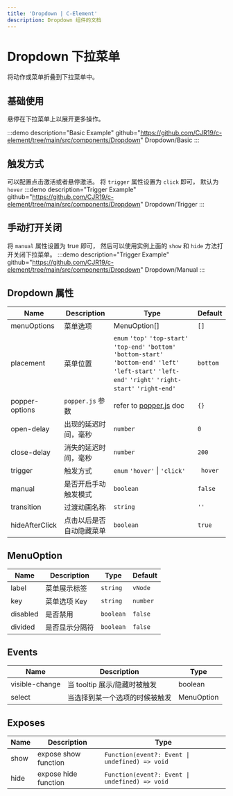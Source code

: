 ```yaml
---
title: 'Dropdown | C-Element'
description: Dropdown 组件的文档
---
```


# Dropdown 下拉菜单
将动作或菜单折叠到下拉菜单中。

## 基础使用
悬停在下拉菜单上以展开更多操作。

:::demo description="Basic Example" github="https://github.com/CJR19/c-element/tree/main/src/components/Dropdown"
Dropdown/Basic
:::

## 触发方式
可以配置点击激活或者悬停激活。
将 `trigger` 属性设置为 `click` 即可， 默认为 `hover`
:::demo description="Trigger Example" github="https://github.com/CJR19/c-element/tree/main/src/components/Dropdown"
Dropdown/Trigger
:::

## 手动打开关闭
将 `manual` 属性设置为 true 即可， 然后可以使用实例上面的 `show` 和 `hide` 方法打开关闭下拉菜单。
:::demo description="Trigger Example" github="https://github.com/CJR19/c-element/tree/main/src/components/Dropdown"
Dropdown/Manual
:::

## Dropdown 属性

 Name              | Description                       | Type      | Default |
-------------------|-----------------------------------|-----------|---------|
 menuOptions       | 菜单选项                          | MenuOption[] | `[]`      |
 placement         | 菜单位置                          | `enum` `'top'`  `'top-start'`  `'top-end'`  `'bottom'`  `'bottom-start'`  `'bottom-end'`  `'left'`  `'left-start'`  `'left-end'`  `'right'`  `'right-start'`  `'right-end'`| `bottom` |
 popper-options    | `popper.js` 参数                     | refer to [popper.js](https://popper.js.org/docs/v2/) doc  | `{}` |
 open-delay        | 出现的延迟时间，毫秒               | `number`  | `0`       |
 close-delay       | 消失的延迟时间，毫秒               | `number`  | `200`     |
 trigger           | 触发方式                          | `enum` `'hover'` \| `'click'` |` hover` |
 manual            | 是否开启手动触发模式               | `boolean` | `false`   |
 transition        | 过渡动画名称                      | `string`  | `''`      |
 hideAfterClick    | 点击以后是否自动隐藏菜单           | `boolean` | `true`    |

## MenuOption
 Name    | Description    | Type          | Default |
-------------------|-----------------------------------|-----------|---------|
 label   | 菜单展示标签    | `string` | `vNode` |
 key     | 菜单选项 Key   | `string` | `number` |
 disabled| 是否禁用       | `boolean`  | `false`   |
 divided | 是否显示分隔符 | `boolean`  | `false`   |

## Events

 Name    | Description    | Type          |
-------------------|-----------------------------------|-----------|
visible-change |	当 tooltip 展示/隐藏时被触发|	boolean
select	|当选择到某一个选项的时候被触发|	MenuOption

## Exposes
 Name    | Description    | Type          |
-------------------|-----------------------------------|-----------|
show	|expose show function|	`Function(event?: Event \| undefined) => void`
hide	|expose hide function|	`Function(event?: Event \| undefined) => void`